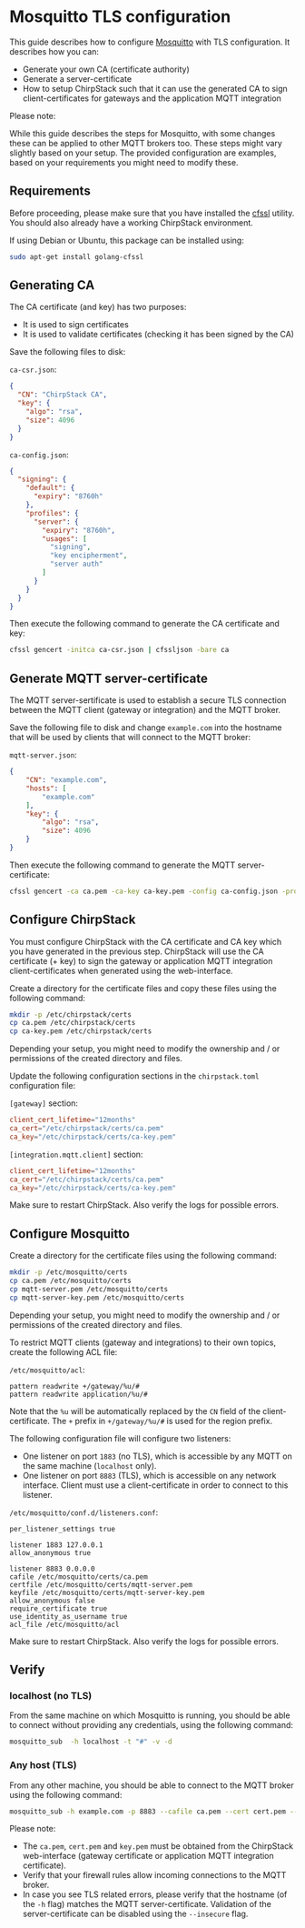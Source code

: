 # Mosquitto TLS configuration

This guide describes how to configure [Mosquitto](https://www.mosquitto.org/)
with TLS configuration. It describes how you can:

* Generate your own CA (certificate authority)
* Generate a server-certificate
* How to setup ChirpStack such that it can use the generated CA to sign
  client-certificates for gateways and the application MQTT integration

Please note:

While this guide describes the steps for Mosquitto, with some changes these
can be applied to other MQTT brokers too.
These steps might vary slightly based on your setup.
The provided configuration are examples, based on your requirements you
might need to modify these.

 
<!-- toc -->

## Requirements

Before proceeding, please make sure that you have installed the [cfssl](https://github.com/cloudflare/cfssl)
utility. You should also already have a working ChirpStack environment.

If using Debian or Ubuntu, this package can be installed using:

```bash
sudo apt-get install golang-cfssl
```

## Generating CA

The CA certificate (and key) has two purposes:

* It is used to sign certificates
* It is used to validate certificates (checking it has been signed by the CA)

Save the following files to disk:

`ca-csr.json`:

```json
{
  "CN": "ChirpStack CA",
  "key": {
    "algo": "rsa",
    "size": 4096
  }
}
```

`ca-config.json`:

```json
{
  "signing": {
    "default": {
      "expiry": "8760h"
    },
    "profiles": {
      "server": {
        "expiry": "8760h",
        "usages": [
          "signing",
          "key encipherment",
          "server auth"
        ]
      }
    }
  }
}
```

Then execute the following command to generate the CA certificate and key:

```bash
cfssl gencert -initca ca-csr.json | cfssljson -bare ca
```

## Generate MQTT server-certificate

The MQTT server-sertificate is used to establish a secure TLS connection between
the MQTT client (gateway or integration) and the MQTT broker.

Save the following file to disk and change `example.com` into the hostname
that will be used by clients that will connect to the MQTT broker:

`mqtt-server.json`:

```json
{
	"CN": "example.com",
	"hosts": [
		"example.com"
	],
	"key": {
		"algo": "rsa",
		"size": 4096
	}
}
```

Then execute the following command to generate the MQTT server-certificate:

```bash
cfssl gencert -ca ca.pem -ca-key ca-key.pem -config ca-config.json -profile server mqtt-server.json | cfssljson -bare mqtt-server
```

## Configure ChirpStack

You must configure ChirpStack with the CA certificate and CA key which you have
generated in the previous step. ChirpStack will use the CA certificate (+ key)
to sign the gateway or application MQTT integration client-certificates when
generated using the web-interface.

Create a directory for the certificate files and copy these files
using the following command:

```bash
mkdir -p /etc/chirpstack/certs
cp ca.pem /etc/chirpstack/certs
cp ca-key.pem /etc/chirpstack/certs
```

Depending your setup, you might need to modify the ownership and / or permissions
of the created directory and files.

Update the following configuration sections in the `chirpstack.toml` configuration
file:

`[gateway]` section:

```toml
client_cert_lifetime="12months"
ca_cert="/etc/chirpstack/certs/ca.pem"
ca_key="/etc/chirpstack/certs/ca-key.pem"
```

`[integration.mqtt.client]` section:

```toml
client_cert_lifetime="12months"
ca_cert="/etc/chirpstack/certs/ca.pem"
ca_key="/etc/chirpstack/certs/ca-key.pem"
```

Make sure to restart ChirpStack. Also verify the logs for possible errors.

## Configure Mosquitto

Create a directory for the certificate files using the following command:

```bash
mkdir -p /etc/mosquitto/certs
cp ca.pem /etc/mosquitto/certs
cp mqtt-server.pem /etc/mosquitto/certs
cp mqtt-server-key.pem /etc/mosquitto/certs
```

Depending your setup, you might need to modify the ownership and / or permissions
of the created directory and files.

To restrict MQTT clients (gateway and integrations) to their own topics,
create the following ACL file:

`/etc/mosquitto/acl`:

```text
pattern readwrite +/gateway/%u/#
pattern readwrite application/%u/#
```

Note that the `%u` will be automatically replaced by the `CN` field of the
client-certificate. The `+` prefix in `+/gateway/%u/#` is used for the region
prefix.

The following configuration file will configure two listeners:

* One listener on port `1883` (no TLS), which is accessible by any MQTT on
  the same machine (`localhost` only).
* One listener on port `8883` (TLS), which is accessible on any network
  interface. Client must use a client-certificate in order to connect to this
  listener.

`/etc/mosquitto/conf.d/listeners.conf`:

```text
per_listener_settings true

listener 1883 127.0.0.1
allow_anonymous true

listener 8883 0.0.0.0
cafile /etc/mosquitto/certs/ca.pem
certfile /etc/mosquitto/certs/mqtt-server.pem
keyfile /etc/mosquitto/certs/mqtt-server-key.pem
allow_anonymous false
require_certificate true
use_identity_as_username true
acl_file /etc/mosquitto/acl
```

Make sure to restart ChirpStack. Also verify the logs for possible errors.

## Verify

### localhost (no TLS)

From the same machine on which Mosquitto is running, you should be able to
connect without providing any credentials, using the following command:

```bash
mosquitto_sub  -h localhost -t "#" -v -d
```

### Any host (TLS)

From any other machine, you should be able to connect to the MQTT broker using
the following command:

```bash
mosquitto_sub -h example.com -p 8883 --cafile ca.pem --cert cert.pem --key key.pem  -t "#" -v -d
```

Please note:

* The `ca.pem`, `cert.pem` and `key.pem` must be obtained from the ChirpStack
  web-interface (gateway certificate or application MQTT integration certificate).
* Verify that your firewall rules allow incoming connections to the MQTT broker.
* In case you see TLS related errors, please verify that the hostname
  (of the `-h` flag) matches the MQTT server-certificate. Validation of the 
  server-certificate can be disabled using the `--insecure` flag.

